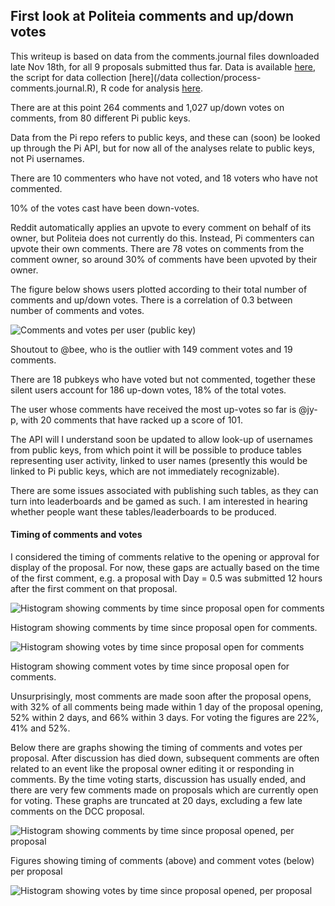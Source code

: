 ## First look at Politeia comments and up/down votes

This writeup is based on data from the comments.journal files downloaded late Nov 18th, for all 9 proposals submitted thus far. Data is available [here](/data/), the script for data collection [here](/data collection/process-comments.journal.R), R code for analysis [here](/analysis/comments-analysis-2018-11-19.R).

There are at this point 264 comments and 1,027 up/down votes on comments, from 80 different Pi public keys. 

Data from the Pi repo refers to public keys, and these can (soon) be looked up through the Pi API, but for now all of the analyses relate to public keys, not Pi usernames.

There are 10 commenters who have not voted, and 18 voters who have not commented.

10% of the votes cast have been down-votes.

Reddit automatically applies an upvote to every comment on behalf of its owner, but Politeia does not currently do this. Instead, Pi commenters can upvote their own comments. There are 78 votes on comments from the comment owner, so around 30% of comments have been upvoted by their owner.

The figure below shows users plotted according to their total number of comments and up/down votes. There is a correlation of 0.3 between number of comments and votes. 

![Comments and votes per user (public key)](img/comments-votes-per-pubkey.png)



Shoutout to @bee, who is the outlier with 149 comment votes and 19 comments. 

There are 18 pubkeys who have voted but not commented, together these silent users account for 186 up-down votes, 18% of the total votes.

The user whose comments have received the most up-votes so far is @jy-p, with 20 comments that have racked up a score of 101.

The API will I understand soon be updated to allow look-up of usernames from public keys, from which point it will be possible to produce tables representing user activity, linked to user names (presently this would be linked to Pi public keys, which are not immediately recognizable).

There are some issues associated with publishing such tables, as they can turn into leaderboards and be gamed as such. I am interested in hearing whether people want these tables/leaderboards to be produced.

#### Timing of comments and votes

I considered the timing of comments relative to the opening or approval for display of the proposal. For now, these gaps are actually based on the time of the first comment, e.g. a proposal with Day = 0.5 was submitted 12 hours after the first comment on that proposal.

![Histogram showing comments by time since proposal open for comments](img/comments-by-day.png)

Histogram showing comments by time since proposal open for comments.

![Histogram showing votes by time since proposal open for comments](img/comments-by-day.png)

Histogram showing comment votes by time since proposal open for comments.

Unsurprisingly, most comments are made soon after the proposal opens, with 32% of all comments being made within 1 day of the proposal opening, 52% within 2 days, and 66% within 3 days. For voting the figures are 22%, 41% and 52%.

Below there are graphs showing the timing of comments and votes per proposal. After discussion has died down, subsequent comments are often related to an event like the proposal owner editing it or responding in comments. By the time voting starts, discussion has usually ended, and there are very few comments made on proposals which are currently open for voting. These graphs are truncated at 20 days, excluding a few late comments on the DCC proposal.

![Histogram showing comments by time since proposal opened, per proposal](img/comments-by-day-by-proposal.png)

Figures showing timing of comments (above) and comment votes (below) per proposal

![Histogram showing votes by time since proposal opened, per proposal](img/votes-by-day-by-proposal.png)





